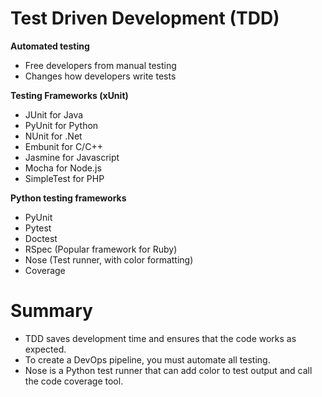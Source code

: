 # Test Driven Development (TDD)

**Automated testing**
* Free developers from manual testing
* Changes how developers write tests

**Testing Frameworks (xUnit)**
* JUnit for Java
* PyUnit for Python
* NUnit for .Net
* Embunit for C/C++
* Jasmine for Javascript
* Mocha for Node.js
* SimpleTest for PHP

**Python testing frameworks**
* PyUnit
* Pytest
* Doctest
* RSpec (Popular framework for Ruby)
* Nose (Test runner, with color formatting)
* Coverage

# Summary
* TDD saves development time and ensures that the code works as expected.
* To create a DevOps pipeline, you must automate all testing.
* Nose is a Python test runner that can add color to test output and call the code coverage tool. 
